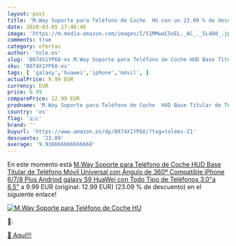 ```yaml
---
layout: post
title: 'M.Way Soporte para Teléfono de Coche  HU con un 23.09 % de descuento'
date: 2020-03-05 17:46:46
image: 'https://m.media-amazon.com/images/I/51MMwaC5oEL._AC_._SL400_.jpg'
comments: true
category: ofertas
author: 'tole.es'
slug: 'B074X1YP68-es M.Way Soporte para Teléfono de Coche HUD Base Titular de...'
sku: 'B074X1YP68-es'
tags: [ 'galaxy','huawei','iphone','móvil', ]
actualPrice: 9.99 EUR
currency: EUR
price: 9.99
comparePrice: 12.99 EUR
prodname: 'M.Way Soporte para Teléfono de Coche  HUD Base Titular de Teléfono Móvil Universal con Ángulo de 360º Compatible iPhone 6/7/8 Plus  Andriod galaxy S9 HuaWei con Todo Tipo de Teléfonos 3.0"a 6.5"'
country: 'es'
flag: '🇪🇸'
brand: ''
buyurl: 'https://www.amazon.es/dp/B074X1YP68/?tag=tolees-21'
descuento: '23.09'
average: '9.916666666666668'
---
```


En este momento está [M.Way Soporte para Teléfono de Coche  HUD Base Titular de Teléfono Móvil Universal con Ángulo de 360º Compatible iPhone 6/7/8 Plus  Andriod galaxy S9 HuaWei con Todo Tipo de Teléfonos 3.0"a 6.5"](https://www.amazon.es/dp/B074X1YP68/?tag=tolees-21) a 9.99 EUR (original: 12.99 EUR) (23.09 %  de descuento) en el siguiente enlace!

[![M.Way Soporte para Teléfono de Coche  HU](https://m.media-amazon.com/images/I/51MMwaC5oEL._AC_._SL400_.jpg)](https://www.amazon.es/dp/B074X1YP68/?tag=tolees-21)

🔎:


[🛒 Aquí!!!](https://www.amazon.es/dp/B074X1YP68/?tag=tolees-21)
